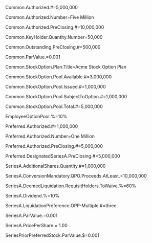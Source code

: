 Common.Authorized.#=5,000,000

Common.Authorized.Number=Five Million

Common.Authorized.PreClosing.#=10,000,000

Common.KeyHolder.Quantity.Number=50,000

Common.Outstanding.PreClosing.#=500,000

Common.ParValue.$=$0.001

Common.StockOption.Plan.Title=Acme Stock Option Plan

Common.StockOption.Pool.Available.#=3,000,000

Common.StockOption.Pool.Issued.#=1,000,000

Common.StockOption.Pool.SubjectToOption.#=1,000,000

Common.StockOption.Pool.Total.#=5,000,000

EmployeeOptionPool.%=10%

Preferred.Authorized.#=1,000,000

Preferred.Authorized.Number=One Million

Preferred.Authorized.PreClosing.#=5,000,000

Preferred.DesignatedSeriesA.PreClosing.#=5,000,000

SeriesA.AdditionalShares.Quantity.#=1,000,000

SeriesA.ConversionMandatory.QPO.Proceeds.AtLeast.$=$10,000,000

SeriesA.DeemedLiquidation.RequisitHolders.ToWaive.%=60%

SeriesA.Dividend.%=10%

SeriesA.LiquidationPreference.OPP-Multiple.#=three

SeriesA.ParValue.$=$0.001

SeriesA.PricePerShare.$=~$1.00

SeriesPriorPreferredStock.ParValue.$=0.001
